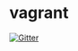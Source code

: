 # vagrant

[![Gitter](https://badges.gitter.im/Join%20Chat.svg)](https://gitter.im/hamsterball/vagrant?utm_source=badge&utm_medium=badge&utm_campaign=pr-badge&utm_content=badge)